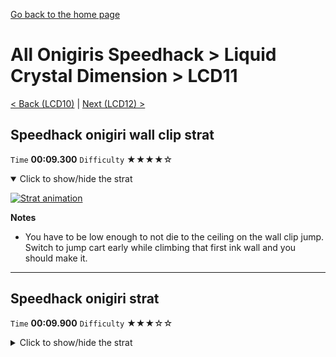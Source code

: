 [Go back to the home page](https://github.com/Doublevil/scbspeedrun)

# All Onigiris Speedhack > Liquid Crystal Dimension > LCD11

[< Back (LCD10)](https://github.com/Doublevil/scbspeedrun/blob/main/levels/arb_sh/LCD/LCD10.md) | [Next (LCD12) >](https://github.com/Doublevil/scbspeedrun/blob/main/levels/arb_sh/LCD/LCD12.md)

## Speedhack onigiri wall clip strat

`Time` **00:09.300** `Difficulty` ★★★★☆
<details open>
  <summary>Click to show/hide the strat</summary>

  [![Strat animation](https://github.com/Doublevil/scbspeedrun/blob/main/media/levels/LCD/LCD11_S_OnigiriInkClip.webp)](https://github.com/Doublevil/scbspeedrun/blob/main/media/levels/LCD/LCD11_S_OnigiriInkClip.mp4?raw=true)

  **Notes**
  - You have to be low enough to not die to the ceiling on the wall clip jump. Switch to jump cart early while climbing that first ink wall and you should make it.
</details>

---
## Speedhack onigiri strat

`Time` **00:09.900** `Difficulty` ★★★☆☆
<details>
  <summary>Click to show/hide the strat</summary>

  [![Strat animation](https://github.com/Doublevil/scbspeedrun/blob/main/media/levels/LCD/LCD11_S_Onigiri.webp)](https://github.com/Doublevil/scbspeedrun/blob/main/media/levels/LCD/LCD11_S_Onigiri.mp4?raw=true)

  **Notes**
  - You have to be low enough to not die to the ceiling in the mid section. Switch to jump cart early while climbing that first ink wall and you should make it.
</details>
